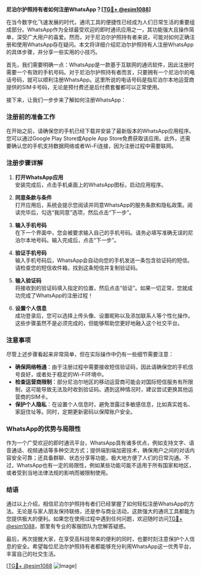 **尼泊尔护照持有者如何注册WhatsApp？[[TG💪+ @esim1088](https://t.me/s/esim1088)]**

在当今数字化飞速发展的时代，通讯工具的便捷性已经成为人们日常生活的重要组成部分。WhatsApp作为全球最受欢迎的即时通讯应用之一，其功能强大且操作简单，深受广大用户的喜爱。然而，对于尼泊尔护照持有者来说，可能对如何正确注册和使用WhatsApp存在疑问。本文将详细介绍尼泊尔护照持有人注册WhatsApp的具体步骤，并分享一些实用的小技巧。

首先，我们需要明确一点：WhatsApp是一款基于互联网的通讯软件，因此注册时需要一个有效的手机号码。对于尼泊尔护照持有者而言，只要拥有一个尼泊尔的电话号码，就可以顺利注册WhatsApp。这里所说的电话号码是指尼泊尔本地运营商提供的SIM卡号码，无论是预付费还是后付费套餐都可以正常使用。

接下来，让我们一步步来了解如何注册WhatsApp：

### 注册前的准备工作

在开始之前，请确保您的手机已经下载并安装了最新版本的WhatsApp应用程序。您可以通过Google Play Store或Apple App Store免费获取该应用。此外，还需要确认您的手机支持数据网络或者Wi-Fi连接，因为注册过程中需要联网。

### 注册步骤详解

1. **打开WhatsApp应用**  
   安装完成后，点击手机桌面上的WhatsApp图标，启动应用程序。

2. **同意条款与条件**  
   打开应用后，系统会提示您阅读并同意WhatsApp的服务条款和隐私政策。阅读完毕后，勾选“我同意”选项，然后点击“下一步”。

3. **输入手机号码**  
   在下一个界面中，您会被要求输入自己的手机号码。请务必填写准确无误的尼泊尔本地号码。输入完成后，点击“下一步”。

4. **验证手机号码**  
   输入手机号码后，WhatsApp会自动向您的手机发送一条包含验证码的短信。请检查您的短信收件箱，找到这条短信并复制验证码。

5. **输入验证码**  
   将接收到的验证码填入指定的位置，然后点击“验证”。如果一切正常，您就成功完成了WhatsApp的注册过程！

6. **设置个人信息**  
   成功登录后，您可以选择上传头像、设置昵称以及添加联系人等个性化操作。这些步骤虽然不是必须完成的，但能够帮助您更好地融入这个社交平台。

### 注意事项

尽管上述步骤看起来非常简单，但在实际操作中仍有一些细节需要注意：

- **确保网络畅通**：由于注册过程中需要接收短信验证码，因此请确保您的手机信号良好，或者处于稳定的Wi-Fi环境中。
- **检查运营商限制**：部分尼泊尔地区的移动运营商可能会对国际短信服务有所限制，这可能导致无法及时收到验证码。遇到这种情况时，建议尝试更换其他运营商的SIM卡。
- **保护个人隐私**：在设置个人信息时，避免泄露过多敏感信息，比如真实姓名、家庭住址等。同时，定期更新密码以保障账户安全。

### WhatsApp的优势与局限性

作为一个广受欢迎的即时通讯平台，WhatsApp具有诸多优点，例如支持文字、语音通话、视频通话等多种交流方式；提供端到端加密技术，确保用户之间的对话内容安全可靠；还具备群聊、状态分享等功能，极大地方便了人们的日常沟通。不过，WhatsApp也有一定的局限性，例如某些功能可能不适用于所有国家和地区，或者受到当地法律法规的影响而被限制使用。

### 结语

通过以上介绍，相信尼泊尔护照持有者们已经掌握了如何轻松注册WhatsApp的方法。无论是与家人朋友保持联络，还是参与商业活动，这款强大的通讯工具都能为您提供极大的便利。如果您在使用过程中遇到任何问题，欢迎随时访问[TG💪+ @esim1088](https://t.me/s/esim1088)，那里有专业的客服团队为您解答疑惑。

最后，再次提醒大家，在享受高科技带来的便利的同时，也要时刻注意保护个人信息的安全。希望每位尼泊尔护照持有者都能够充分利用WhatsApp这一优秀平台，丰富自己的社交生活。

[[TG💪+ @esim1088](https://t.me/s/esim1088) ![Image](https://i.postimg.cc/4NQfJmqS/Snipaste-2025-05-13-00-14-12.png)]